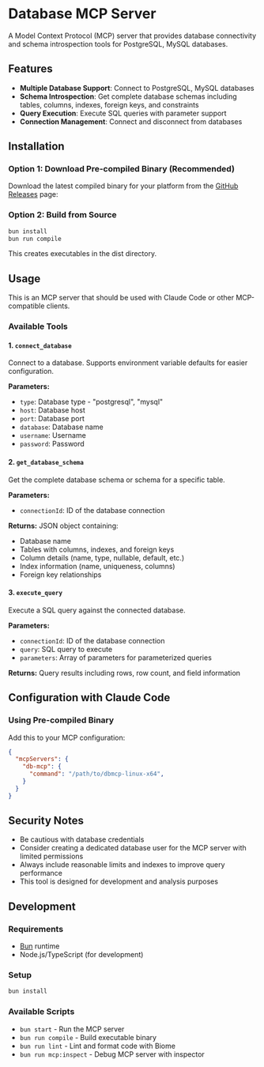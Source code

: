# Database MCP Server

A Model Context Protocol (MCP) server that provides database connectivity and schema introspection tools for PostgreSQL, MySQL databases.

## Features

- **Multiple Database Support**: Connect to PostgreSQL, MySQL databases
- **Schema Introspection**: Get complete database schemas including tables, columns, indexes, foreign keys, and constraints
- **Query Execution**: Execute SQL queries with parameter support
- **Connection Management**: Connect and disconnect from databases

## Installation

### Option 1: Download Pre-compiled Binary (Recommended)

Download the latest compiled binary for your platform from the [GitHub Releases](https://github.com/russley/db-mcp/releases) page:

### Option 2: Build from Source

```bash
bun install
bun run compile
```

This creates executables in the dist directory.

## Usage

This is an MCP server that should be used with Claude Code or other MCP-compatible clients.

### Available Tools

#### 1. `connect_database`
Connect to a database. Supports environment variable defaults for easier configuration.

**Parameters:**
- `type`: Database type - "postgresql", "mysql"
- `host`: Database host
- `port`: Database port
- `database`: Database name
- `username`: Username
- `password`: Password


#### 2. `get_database_schema`
Get the complete database schema or schema for a specific table.

**Parameters:**
- `connectionId`: ID of the database connection

**Returns:** JSON object containing:
- Database name
- Tables with columns, indexes, and foreign keys
- Column details (name, type, nullable, default, etc.)
- Index information (name, uniqueness, columns)
- Foreign key relationships

#### 3. `execute_query`
Execute a SQL query against the connected database.

**Parameters:**
- `connectionId`: ID of the database connection
- `query`: SQL query to execute
- `parameters`: Array of parameters for parameterized queries

**Returns:** Query results including rows, row count, and field information

## Configuration with Claude Code

### Using Pre-compiled Binary

Add this to your MCP configuration:

```json
{
  "mcpServers": {
    "db-mcp": {
      "command": "/path/to/dbmcp-linux-x64",
    }
  }
}
```


## Security Notes

- Be cautious with database credentials
- Consider creating a dedicated database user for the MCP server with limited permissions
- Always include reasonable limits and indexes to improve query performance
- This tool is designed for development and analysis purposes

## Development

### Requirements
- [Bun](https://bun.sh/) runtime
- Node.js/TypeScript (for development)

### Setup
```bash
bun install
```

### Available Scripts
- `bun start` - Run the MCP server
- `bun run compile` - Build executable binary
- `bun run lint` - Lint and format code with Biome
- `bun run mcp:inspect` - Debug MCP server with inspector

